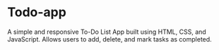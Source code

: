 # Todo-app
A simple and responsive To-Do List App built using HTML, CSS, and JavaScript. Allows users to add, delete, and mark tasks as completed.
